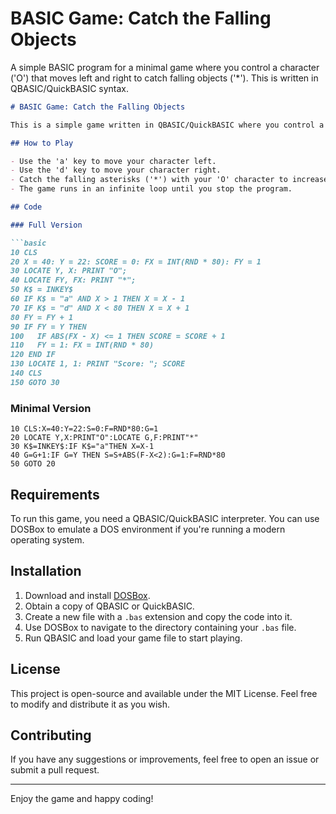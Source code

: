 # BASIC Game: Catch the Falling Objects
A simple BASIC program for a minimal game where you control a character ('O') that moves left and right to catch falling objects ('*'). This is written in QBASIC/QuickBASIC syntax.

```markdown
# BASIC Game: Catch the Falling Objects

This is a simple game written in QBASIC/QuickBASIC where you control a character ('O') that moves left and right to catch falling objects ('*'). The game demonstrates basic programming concepts such as player input, game loops, collision detection, score tracking, and screen updating.

## How to Play

- Use the 'a' key to move your character left.
- Use the 'd' key to move your character right.
- Catch the falling asterisks ('*') with your 'O' character to increase your score.
- The game runs in an infinite loop until you stop the program.

## Code

### Full Version

```basic
10 CLS
20 X = 40: Y = 22: SCORE = 0: FX = INT(RND * 80): FY = 1
30 LOCATE Y, X: PRINT "O";
40 LOCATE FY, FX: PRINT "*";
50 K$ = INKEY$
60 IF K$ = "a" AND X > 1 THEN X = X - 1
70 IF K$ = "d" AND X < 80 THEN X = X + 1
80 FY = FY + 1
90 IF FY = Y THEN
100   IF ABS(FX - X) <= 1 THEN SCORE = SCORE + 1
110   FY = 1: FX = INT(RND * 80)
120 END IF
130 LOCATE 1, 1: PRINT "Score: "; SCORE
140 CLS
150 GOTO 30
```

### Minimal Version

```basic
10 CLS:X=40:Y=22:S=0:F=RND*80:G=1
20 LOCATE Y,X:PRINT"O":LOCATE G,F:PRINT"*"
30 K$=INKEY$:IF K$="a"THEN X=X-1
40 G=G+1:IF G=Y THEN S=S+ABS(F-X<2):G=1:F=RND*80
50 GOTO 20
```

## Requirements

To run this game, you need a QBASIC/QuickBASIC interpreter. You can use DOSBox to emulate a DOS environment if you're running a modern operating system.

## Installation

1. Download and install [DOSBox](https://www.dosbox.com/).
2. Obtain a copy of QBASIC or QuickBASIC.
3. Create a new file with a `.bas` extension and copy the code into it.
4. Use DOSBox to navigate to the directory containing your `.bas` file.
5. Run QBASIC and load your game file to start playing.

## License

This project is open-source and available under the MIT License. Feel free to modify and distribute it as you wish.

## Contributing

If you have any suggestions or improvements, feel free to open an issue or submit a pull request.

---

Enjoy the game and happy coding!
```
